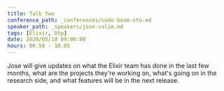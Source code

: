 ```yaml
---
title: Talk two
conference_path: _conferences/code-beam-sto.md
speaker_path: _speakers/jose-valim.md
tags: [Elixir, Otp]
date: 2020/05/10 09:00:00
hours: 09.50 - 10.05
---
```


Jose will give updates on what the Elixir team has done in the
last few months, what are the projects they&#39;re working on,
what&#39;s going on in the research side, and what features will
be in the next release.
